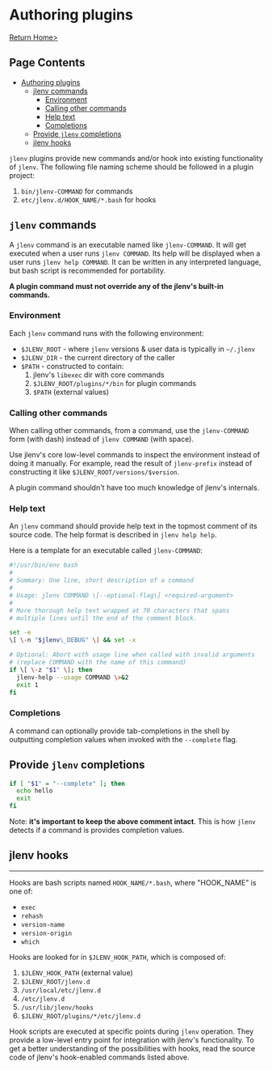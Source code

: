 # Authoring plugins

[Return Home>](/jlenv/)

## Page Contents

* [Authoring plugins](#authoring-plugins)
  * [jlenv commands](#jlenv-commands)
    * [Environment](#environment)
    * [Calling other commands](#calling-other-commands)
    * [Help text](#help-text)
    * [Completions](#completions)
  * [Provide `jlenv` completions](#provide-jlenv-completions)
  * [jlenv hooks](#jlenv-hooks)
  
`jlenv` plugins provide new commands and/or hook into existing functionality of
`jlenv`. The following file naming scheme should be followed in a plugin project:

1. `bin/jlenv-COMMAND` for commands
1. `etc/jlenv.d/HOOK_NAME/*.bash` for hooks

## `jlenv` commands

A `jlenv` command is an executable named like `jlenv-COMMAND`. It will get
executed when a user runs `jlenv COMMAND`.
Its help will be displayed when a user runs `jlenv help COMMAND`.
It can be written in any interpreted language, but bash script is recommended
for portability.

**A plugin command must not override any of the jlenv's built-in commands.**

### Environment

Each `jlenv` command runs with the following environment:

* `$JLENV_ROOT` - where `jlenv` versions & user data is typically in `~/.jlenv`
* `$JLENV_DIR` - the current directory of the caller
* `$PATH` - constructed to contain:
  1. jlenv's `libexec` dir with core commands
  2. `$JLENV_ROOT/plugins/*/bin` for plugin commands
  3. `$PATH` (external values)

### Calling other commands

When calling other commands, from a command, use the `jlenv-COMMAND` form
(with dash) instead of `jlenv COMMAND` (with space).

Use jlenv's core low-level commands to inspect the environment instead of doing
it manually.
For example, read the result of `jlenv-prefix` instead of constructing it
like `$JLENV_ROOT/versions/$version`.

A plugin command shouldn't have too much knowledge of jlenv's internals.

### Help text

An `jlenv` command should provide help text in the topmost comment of its source
code.
The help format is described in `jlenv help help`.

Here is a template for an executable called `jlenv-COMMAND`:

```bash
#!/usr/bin/env bash
#
# Summary: One line, short description of a command
#
# Usage: jlenv COMMAND \[--optional-flag\] <required-argument>
#
# More thorough help text wrapped at 70 characters that spans
# multiple lines until the end of the comment block.

set -e
\[ \-n "$jlenv\_DEBUG" \] && set -x

# Optional: Abort with usage line when called with invalid arguments
# (replace COMMAND with the name of this command)
if \[ \-z "$1" \]; then
  jlenv-help --usage COMMAND \>&2
  exit 1
fi
```

### Completions

A command can optionally provide tab-completions in the shell by outputting
completion values when invoked with the `--complete` flag.

## Provide `jlenv` completions

```bash
if [ "$1" = "--complete" ]; then
  echo hello
  exit
fi
```

Note: **it's important to keep the above comment intact**.
This is how `jlenv` detects if a command is provides completion values.

## jlenv hooks
---------------------------

Hooks are bash scripts named `HOOK_NAME/*.bash`, where "HOOK\_NAME" is one of:

* `exec`
* `rehash`
* `version-name`
* `version-origin`
* `which`

Hooks are looked for in `$JLENV_HOOK_PATH`, which is composed of:

1. `$JLENV_HOOK_PATH` (external value)
1. `$JLENV_ROOT/jlenv.d`
1. `/usr/local/etc/jlenv.d`
1. `/etc/jlenv.d`
1. `/usr/lib/jlenv/hooks`
1. `$JLENV_ROOT/plugins/*/etc/jlenv.d`

Hook scripts are executed at specific points during `jlenv` operation.
They provide a low-level entry point for integration with jlenv's functionality.
To get a better understanding of the possibilities with hooks, read the source
code of jlenv's hook-enabled commands listed above.

